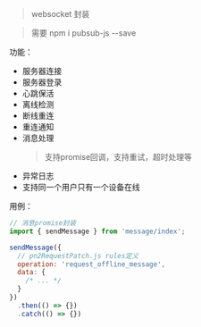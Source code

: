 > websocket 封装

> 需要 npm i pubsub-js --save

功能：

- 服务器连接
- 服务器登录
- 心跳保活
- 离线检测
- 断线重连
- 重连通知
- 消息处理
  > 支持promise回调，支持重试，超时处理等
- 异常日志
- 支持同一个用户只有一个设备在线

用例：

```javascript
// 消息promise封装
import { sendMessage } from 'message/index';

sendMessage({
  // pn2RequestPatch.js rules定义
  operation: 'request_offline_message',
  data: {
    /* ... */
  }
})
  .then(() => {})
  .catch(() => {})
```



